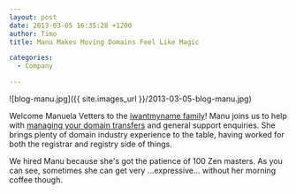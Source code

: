 ```yaml
---
layout: post
date: 2013-03-05 16:35:28 +1200
author: Timo
title: Manu Makes Moving Domains Feel Like Magic

categories:
  - Company

---
```


![blog-manu.jpg]({{ site.images_url }}/2013-03-05-blog-manu.jpg)

Welcome Manuela Vetters to the [iwantmyname family](https://iwantmyname.com/about)! Manu joins us to help with [managing your domain transfers](https://iwantmyname.com/transferservice) and general support enquiries. She brings plenty of domain industry experience to the table, having worked for both the registrar and registry side of things.

We hired Manu because she's got the patience of 100 Zen masters. As you can see, sometimes she can get very ...expressive... without her morning coffee though.
